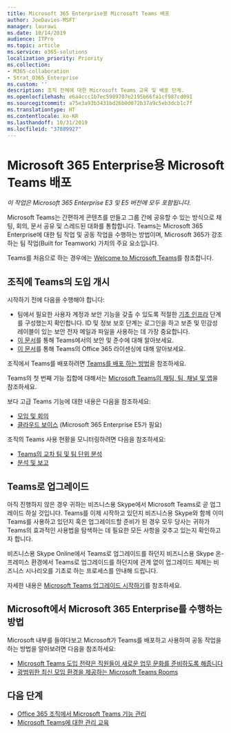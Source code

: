 ```yaml
---
title: Microsoft 365 Enterprise용 Microsoft Teams 배포
author: JoeDavies-MSFT
manager: laurawi
ms.date: 10/14/2019
audience: ITPro
ms.topic: article
ms.service: o365-solutions
localization_priority: Priority
ms.collection:
- M365-collaboration
- Strat_O365_Enterprise
ms.custom: ''
description: 조직 전체에 대한 Microsoft Teams 교육 및 배포 단계.
ms.openlocfilehash: e6a4ccc1b7ec5989707e2195b66fa1cf987cd091
ms.sourcegitcommit: a75e3a93b3431bd26b0d072b37a9c5eb3dcb1c7f
ms.translationtype: HT
ms.contentlocale: ko-KR
ms.lasthandoff: 10/31/2019
ms.locfileid: "37889927"
---
```

# <a name="deploy-microsoft-teams-for-microsoft-365-enterprise"></a>Microsoft 365 Enterprise용 Microsoft Teams 배포

*이 작업은 Microsoft 365 Enterprise E3 및 E5 버전에 모두 포함됩니다.*

Microsoft Teams는 간편하게 콘텐츠를 만들고 그룹 간에 공유할 수 있는 방식으로 채팅, 회의, 문서 공유 및 스레드된 대화를 통합합니다. Teams는 Microsoft 365 Enterprise에 대한 팀 작업 및 공동 작업을 수행하는 방법이며, Microsoft 365가 강조하는 팀 작업(Built for Teamwork) 가치의 주요 요소입니다. 

Teams를 처음으로 하는 경우에는 [Welcome to Microsoft Teams](https://docs.microsoft.com/MicrosoftTeams/teams-overview)를 참조합니다. 


## <a name="roll-out-teams-to-your-organization"></a>조직에 Teams의 도입 개시

시작하기 전에 다음을 수행해야 합니다:

- 팀에서 필요한 사용자 계정과 보안 기능을 갖출 수 있도록 적절한 [기초 인프라](deploy-foundation-infrastructure.md) 단계를 구성했는지 확인합니다. ID 및 정보 보호 단계는 로그인을 하고 보존 및 민감성 레이블이 있는 보안 전자 메일과 파일을 사용하는 데 가장 중요합니다.
- [이 문서](https://docs.microsoft.com/microsoftteams/security-compliance-overview)를 통해 Teams에서의 보안 및 준수에 대해 알아보세요.
- [이 문서](https://docs.microsoft.com/microsoftteams/office-365-licensing)를 통해 Teams의 Office 365 라이센싱에 대해 알아보세요.

조직에서 Teams를 배포하려면 [Teams를 배포 하는 방법](https://docs.microsoft.com/microsoftteams/how-to-roll-out-teams)을 참조하세요.

Teams의 첫 번째 기능 집합에 대해서는 [Microsoft Teams의 채팅, 팀, 채널 및 앱](https://docs.microsoft.com/MicrosoftTeams/deploy-chat-teams-channels-microsoft-teams-landing-page)을 참조하세요.

보다 고급 Teams 기능에 대한 내용은 다음을 참조하세요:

- [모임 및 회의](https://docs.microsoft.com/microsoftteams/deploy-meetings-microsoft-teams-landing-page)
- [클라우드 보이스](https://docs.microsoft.com/microsoftteams/cloud-voice-landing-page) (Microsoft 365 Enterprise E5가 필요)

조직의 Teams 사용 현황을 모니터링하려면 다음을 참조하세요:

- [Teams의 교차 팀 및 팀 단위 분석](https://docs.microsoft.com/microsoftteams/teams-analytics-and-reports/cross-team-per-team-analytics)
- [분석 및 보고](https://docs.microsoft.com/microsoftteams/teams-analytics-and-reports/teams-reporting-reference)


## <a name="upgrade-to-teams"></a>Teams로 업그레이드

아직 진행하지 않은 경우 귀하는 비즈니스용 Skype에서 Microsoft Teams로 곧 업그레이드 하실 것입니다. Teams를 이제 시작하고 있던지 비즈니스용 Skype와 함께 이미 Teams를 사용하고 있던지 혹은 업그레이드할 준비가 된 경우 모두 당사는 귀하가 Teams의 효과적인 사용법을 탐색하는 데 필요한 모든 사항을 갖추고 있는지 확인하고자 합니다.

비즈니스용 Skype Online에서 Teams로 업그레이드를 하던지 비즈니스용 Skype 온-프레미스 환경에서 Teams로 업그레이드를 하던지에 관계 없이 업그레이드 체제는 비즈니스 시나리오를 기초로 하는 프로세스를 안내해 드립니다.
 
자세한 내용은 [Microsoft Teams 업그레이드 시작하기](https://docs.microsoft.com/MicrosoftTeams/upgrade-start-here)를 참조하세요.

## <a name="how-microsoft-does-microsoft-365-enterprise"></a>Microsoft에서 Microsoft 365 Enterprise를 수행하는 방법

Microsoft 내부를 들여다보고 Microsoft가 Teams를 배포하고 사용하여 공동 작업을 하는 방법을 알아보려면 다음을 참조하세요:

- [Microsoft Teams 도입 전략은 직원들이 새로운 업무 문화를 준비하도록 해줍니다](https://www.microsoft.com/ko-KR/itshowcase/microsoft-teams-adoption-strategy-prepares-employees-for-a-new-culture-of-work)
- [광범위한 최신 모임 환경을 제공하는 Microsoft Teams Rooms](https://www.microsoft.com/ko-KR/itshowcase/with-microsoft-teams-rooms-comes-a-globally-scalable-modern-meeting-experience)

## <a name="next-steps"></a>다음 단계

- [Office 365 조직에서 Microsoft Teams 기능 관리](https://docs.microsoft.com/microsoftteams/enable-features-office-365)
- [Microsoft Teams에 대한 관리 교육](https://docs.microsoft.com/microsoftteams/itadmin-readiness)

